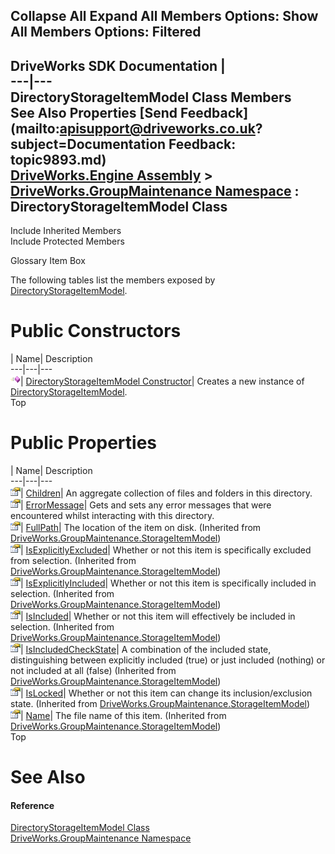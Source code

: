 Collapse All Expand All Members Options: Show All  Members Options: Filtered   
---  
DriveWorks SDK Documentation  |   
---|---  
DirectoryStorageItemModel Class Members   
See Also Properties [Send Feedback](mailto:apisupport@driveworks.co.uk?subject=Documentation Feedback: topic9893.md)  
[DriveWorks.Engine Assembly](topic2156.md) > [DriveWorks.GroupMaintenance Namespace](topic9628.md) : DirectoryStorageItemModel Class  
---  
  
Include Inherited Members    
Include Protected Members  


Glossary Item Box

The following tables list the members exposed by [DirectoryStorageItemModel](topic9893.md).

# Public Constructors

| Name| Description  
---|---|---  
![Public Constructor](dotnetimages/publicConstructor.gif)| [DirectoryStorageItemModel Constructor](topic9899.md)| Creates a new instance of [DirectoryStorageItemModel](topic9893.md).   
Top

# Public Properties

| Name| Description  
---|---|---  
![Public Property](dotnetimages/publicProperty.gif)| [Children](topic9900.md)| An aggregate collection of files and folders in this directory.   
![Public Property](dotnetimages/publicProperty.gif)| [ErrorMessage](topic9901.md)| Gets and sets any error messages that were encountered whilst interacting with this directory.   
![Public Property](dotnetimages/publicProperty.gif)| [FullPath](topic9999.md)| The location of the item on disk. (Inherited from [DriveWorks.GroupMaintenance.StorageItemModel](topic9992.md))  
![Public Property](dotnetimages/publicProperty.gif)| [IsExplicitlyExcluded](topic10000.md)| Whether or not this item is specifically excluded from selection. (Inherited from [DriveWorks.GroupMaintenance.StorageItemModel](topic9992.md))  
![Public Property](dotnetimages/publicProperty.gif)| [IsExplicitlyIncluded](topic10001.md)| Whether or not this item is specifically included in selection. (Inherited from [DriveWorks.GroupMaintenance.StorageItemModel](topic9992.md))  
![Public Property](dotnetimages/publicProperty.gif)| [IsIncluded](topic10002.md)| Whether or not this item will effectively be included in selection. (Inherited from [DriveWorks.GroupMaintenance.StorageItemModel](topic9992.md))  
![Public Property](dotnetimages/publicProperty.gif)| [IsIncludedCheckState](topic10003.md)| A combination of the included state, distinguishing between explicitly included (true) or just included (nothing) or not included at all (false) (Inherited from [DriveWorks.GroupMaintenance.StorageItemModel](topic9992.md))  
![Public Property](dotnetimages/publicProperty.gif)| [IsLocked](topic10004.md)| Whether or not this item can change its inclusion/exclusion state. (Inherited from [DriveWorks.GroupMaintenance.StorageItemModel](topic9992.md))  
![Public Property](dotnetimages/publicProperty.gif)| [Name](topic10005.md)| The file name of this item. (Inherited from [DriveWorks.GroupMaintenance.StorageItemModel](topic9992.md))  
Top

# See Also

#### Reference

[DirectoryStorageItemModel Class](topic9893.md)   
[DriveWorks.GroupMaintenance Namespace](topic9628.md)


